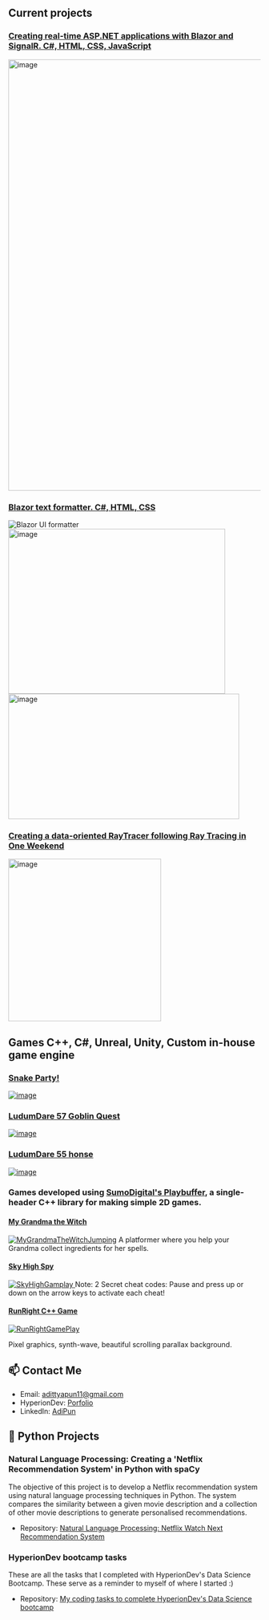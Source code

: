 ## Current projects

### [Creating real-time ASP.NET applications with Blazor and SignalR. C#, HTML, CSS, JavaScript](https://github.com/AdiPun/SignalRChat)
<img width="2899" height="860" alt="image" src="https://github.com/user-attachments/assets/e7506104-5af8-4ea1-80e6-5a3271ac1d45" />

### [Blazor text formatter. C#, HTML, CSS](https://github.com/AdiPun/dotnet-blazor-example-applications)
![Blazor UI formatter](https://github.com/user-attachments/assets/a033d451-49d4-4466-9847-c32e32a82319)
<img width="433" height="329" alt="image" src="https://github.com/user-attachments/assets/f0b2a4b6-af4d-4d7c-a228-c3f431908baf" />
<img width="461" height="250" alt="image" src="https://github.com/user-attachments/assets/5eb29508-85b4-4bc1-8e4c-d1bb63853c95" />

### [Creating a data-oriented RayTracer following Ray Tracing in One Weekend](https://github.com/AdiPun/RayTracer)
<img width="305" height="324" alt="image" src="https://github.com/user-attachments/assets/b7e2a714-ca0e-4aad-8272-7d581b448420" />

## Games C++, C#, Unreal, Unity, Custom in-house game engine

### [Snake Party!](https://www.sumo-digital.com/sumo-digital-academy-create-a-halftime-hit-for-sheffield-wednesday-football-club/)
[![image](https://github.com/user-attachments/assets/92ae3df9-ac48-4b38-b48a-7af76b753d32)](https://www.sumo-digital.com/sumo-digital-academy-create-a-halftime-hit-for-sheffield-wednesday-football-club/)

### [LudumDare 57 Goblin Quest](https://rickylee.itch.io/goblin-quest)
[![image](https://github.com/user-attachments/assets/5ca4df48-f543-4106-bdb9-826dc2b4ac9a)](https://rickylee.itch.io/goblin-quest)

### [LudumDare 55 honse](https://rickylee.itch.io/honse)
[![image](https://github.com/user-attachments/assets/d1e571be-a307-40f5-a8d5-e242ef20be6e)](https://rickylee.itch.io/honse)

### Games developed using [SumoDigital's Playbuffer](https://github.com/sumo-digital-academy/playbuffer), a single-header C++ library for making simple 2D games.

#### [My Grandma the Witch](https://github.com/AdiPun/MyGrandmaTheWitch)
[![MyGrandmaTheWitchJumping](https://github.com/AdiPun/AdiPun/assets/119054941/67b0976c-f8cd-40a5-a0bc-563475eff51c)](https://github.com/AdiPun/MyGrandmaTheWitch)
A platformer where you help your Grandma collect ingredients for her spells.

#### [Sky High Spy](https://github.com/AdiPun/Sky-High-Spy)
[![SkyHighGamplay](https://github.com/AdiPun/AdiPun/assets/119054941/7908dd50-5e56-4675-9d97-57d62c1fd49b)
](https://github.com/AdiPun/Sky-High-Spy)
Note: 2 Secret cheat codes: Pause and press up or down on the arrow keys to activate each cheat!

#### [RunRight C++ Game](https://github.com/AdiPun/Playbuffer-RunRight)
[![RunRightGamePlay](https://github.com/AdiPun/AdiPun/assets/119054941/c8f400ed-3c24-4bf0-9908-4b8c990735f5)
](https://github.com/AdiPun/Playbuffer-RunRight)

Pixel graphics, synth-wave, beautiful scrolling parallax background.

## 📫 Contact Me
- Email: [adittyapun11@gmail.com](adittyapun11@gmail.com)
- HyperionDev: [Porfolio](https://www.hyperiondev.com/portfolio/141251/)
- LinkedIn: [AdiPun](https://www.linkedin.com/in/adipun/)

## 🐍 Python Projects

### Natural Language Processing: Creating a 'Netflix Recommendation System' in Python with spaCy
The objective of this project is to develop a Netflix recommendation system using natural language processing techniques in Python. The system compares the similarity between a given movie description and a collection of other movie descriptions to generate personalised recommendations.

- Repository: [Natural Language Processing: Netflix Watch Next Recommendation System](https://github.com/AdiPun/NLP-Netflix-Watch-Next-Recommendation-System)

### HyperionDev bootcamp tasks
These are all the tasks that I completed with HyperionDev's Data Science Bootcamp.
These serve as a reminder to myself of where I started :)

- Repository: [My coding tasks to complete HyperionDev's Data Science bootcamp](https://github.com/AdiPun/HyperionDevTasks)
